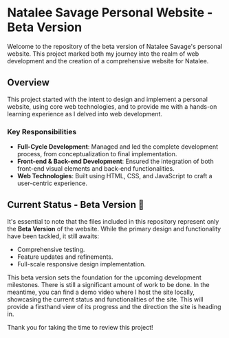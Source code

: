 # Natalee Savage Personal Website - Beta Version

Welcome to the repository of the beta version of Natalee Savage's personal website. This project marked both my journey into the realm of web development and the creation of a comprehensive website for Natalee.

## Overview

This project started with the intent to design and implement a personal website, using core web technologies, and to provide me with a hands-on learning experience as I delved into web development. 

### Key Responsibilities

- **Full-Cycle Development**: Managed and led the complete development process, from conceptualization to final implementation.
- **Front-end & Back-end Development**: Ensured the integration of both front-end visual elements and back-end functionalities.
- **Web Technologies**: Built using HTML, CSS, and JavaScript to craft a user-centric experience. 

## Current Status - Beta Version 🚧

It's essential to note that the files included in this repository represent only the **Beta Version** of the website. While the primary design and functionality have been tackled, it still awaits:

- Comprehensive testing.
- Feature updates and refinements.
- Full-scale responsive design implementation.

This beta version sets the foundation for the upcoming development milestones. There is still a significant amount of work to be done. In the meantime, you can find a demo video where I host the site locally, showcasing the current status and functionalities of the site. This will provide a firsthand view of its progress and the direction the site is heading in.

Thank you for taking the time to review this project!
